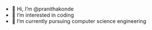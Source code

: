 - 👋 Hi, I’m @pranithakonde
- 👀 I’m interested in coding
- 🌱 I’m currently pursuing computer science engineering

<!---
pranithakonde/pranithakonde is a ✨ special ✨ repository because its `README.md` (this file) appears on your GitHub profile.
You can click the Preview link to take a look at your changes.
--->
